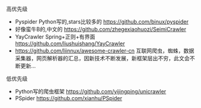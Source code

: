 高优先级
* Pyspider Python写的,stars比较多的
https://github.com/binux/pyspider
* 好像蛮牛B的,中文的
https://github.com/zhegexiaohuozi/SeimiCrawler
* YayCrawler Spring+正则+有界面
https://github.com/liushuishang/YayCrawler
* https://github.com/liinnux/awesome-crawler-cn
互联网爬虫，蜘蛛，数据采集器，网页解析器的汇总，因新技术不断发展，新框架层出不穷，此文会不断更新...


低优先级
* Python写的爬虫框架
https://github.com/yijingping/unicrawler
* PSpider
https://github.com/xianhu/PSpider


